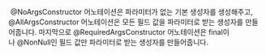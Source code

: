  @NoArgsConstructor 어노테이션은 파라미터가 없는 기본 생성자를 생성해주고, 
@AllArgsConstructor 어노테이션은 모든 필드 값을 파라미터로 받는 생성자를 만들어줍니다. 
마지막으로 @RequiredArgsConstructor 어노테이션은 final이나 @NonNull인 필드 값만 파라미터로 받는 생성자를 만들어줍니다.

